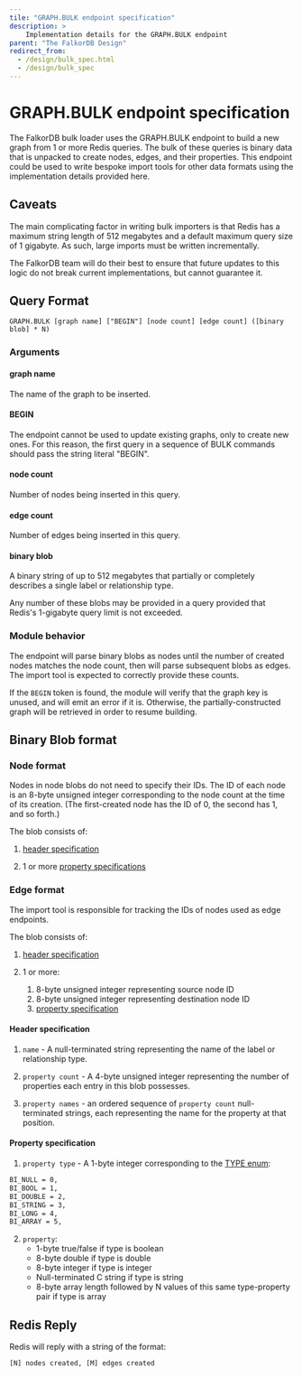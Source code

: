 ```yaml
---
tile: "GRAPH.BULK endpoint specification"
description: >
    Implementation details for the GRAPH.BULK endpoint
parent: "The FalkorDB Design"
redirect_from:
  - /design/bulk_spec.html
  - /design/bulk_spec
---
```


# GRAPH.BULK endpoint specification

The FalkorDB bulk loader uses the GRAPH.BULK endpoint to build a new graph from 1 or more Redis queries.
The bulk of these queries is binary data that is unpacked to create nodes, edges, and their properties.
This endpoint could be used to write bespoke import tools for other data formats using the implementation details provided here.

## Caveats
The main complicating factor in writing bulk importers is that Redis has a maximum string length of 512 megabytes and a default maximum query size of 1 gigabyte. As such, large imports must be written incrementally.

The FalkorDB team will do their best to ensure that future updates to this logic do not break current implementations, but cannot guarantee it.

## Query Format

```
GRAPH.BULK [graph name] ["BEGIN"] [node count] [edge count] ([binary blob] * N)
```

### Arguments
#### graph name
The name of the graph to be inserted.

#### BEGIN
The endpoint cannot be used to update existing graphs, only to create new ones. For this reason, the first query in a sequence of BULK commands should pass the string literal "BEGIN".

#### node count
Number of nodes being inserted in this query.

#### edge count
Number of edges being inserted in this query.

#### binary blob
A binary string of up to 512 megabytes that partially or completely describes a single label or relationship type.

Any number of these blobs may be provided in a query provided that Redis's 1-gigabyte query limit is not exceeded.

### Module behavior
The endpoint will parse binary blobs as nodes until the number of created nodes matches the node count, then will parse subsequent blobs as edges. The import tool is expected to correctly provide these counts.

If the `BEGIN` token is found, the module will verify that the graph key is unused, and will emit an error if it is. Otherwise, the partially-constructed graph will be retrieved in order to resume building.

## Binary Blob format

### Node format
Nodes in node blobs do not need to specify their IDs. The ID of each node is an 8-byte unsigned integer corresponding to the node count at the time of its creation. (The first-created node has the ID of 0, the second has 1, and so forth.)

The blob consists of:

1. [header specification](#header-specification)

2. 1 or more [property specifications](#property-specification)

### Edge format
The import tool is responsible for tracking the IDs of nodes used as edge endpoints.

The blob consists of:

1. [header specification](#header-specification)

2. 1 or more:
    1. 8-byte unsigned integer representing source node ID
    2. 8-byte unsigned integer representing destination node ID
	3. [property specification](#property-specification)


#### Header specification
1. `name` - A null-terminated string representing the name of the label or relationship type.

2. `property count` - A 4-byte unsigned integer representing the number of properties each entry in this blob possesses.

3. `property names` - an ordered sequence of `property count` null-terminated strings, each representing the name for the property at that position.

#### Property specification
1. `property type` - A 1-byte integer corresponding to the [TYPE enum](https://github.com/FalkorDB/FalkorDB/blob/master/src/bulk_insert/bulk_insert.c#L14-L23):
```sh
BI_NULL = 0,
BI_BOOL = 1,
BI_DOUBLE = 2,
BI_STRING = 3,
BI_LONG = 4,
BI_ARRAY = 5,
```

2. `property`:
    * 1-byte true/false if type is boolean
    * 8-byte double if type is double
    * 8-byte integer if type is integer
    * Null-terminated C string if type is string
    * 8-byte array length followed by N values of this same type-property pair if type is array


## Redis Reply
Redis will reply with a string of the format:
```
[N] nodes created, [M] edges created
```
